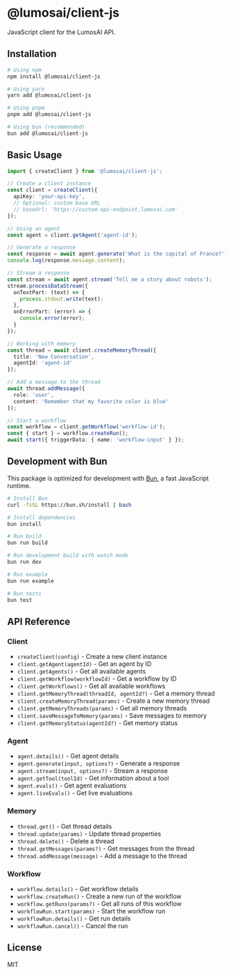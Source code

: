 # @lumosai/client-js

JavaScript client for the LumosAI API.

## Installation

```bash
# Using npm
npm install @lumosai/client-js

# Using yarn
yarn add @lumosai/client-js

# Using pnpm
pnpm add @lumosai/client-js

# Using bun (recommended)
bun add @lumosai/client-js
```

## Basic Usage

```typescript
import { createClient } from '@lumosai/client-js';

// Create a client instance
const client = createClient({
  apiKey: 'your-api-key',
  // Optional: custom base URL
  // baseUrl: 'https://custom-api-endpoint.lumosai.com'
});

// Using an agent
const agent = client.getAgent('agent-id');

// Generate a response
const response = await agent.generate('What is the capital of France?');
console.log(response.message.content);

// Stream a response
const stream = await agent.stream('Tell me a story about robots');
stream.processDataStream({
  onTextPart: (text) => {
    process.stdout.write(text);
  },
  onErrorPart: (error) => {
    console.error(error);
  }
});

// Working with memory
const thread = await client.createMemoryThread({
  title: 'New Conversation',
  agentId: 'agent-id'
});

// Add a message to the thread
await thread.addMessage({
  role: 'user',
  content: 'Remember that my favorite color is blue'
});

// Start a workflow
const workflow = client.getWorkflow('workflow-id');
const { start } = workflow.createRun();
await start({ triggerData: { name: 'workflow-input' } });
```

## Development with Bun

This package is optimized for development with [Bun](https://bun.sh/), a fast JavaScript runtime.

```bash
# Install Bun
curl -fsSL https://bun.sh/install | bash

# Install dependencies
bun install

# Run build
bun run build

# Run development build with watch mode
bun run dev

# Run example
bun run example

# Run tests
bun test
```

## API Reference

### Client

- `createClient(config)` - Create a new client instance
- `client.getAgent(agentId)` - Get an agent by ID
- `client.getAgents()` - Get all available agents
- `client.getWorkflow(workflowId)` - Get a workflow by ID
- `client.getWorkflows()` - Get all available workflows
- `client.getMemoryThread(threadId, agentId?)` - Get a memory thread
- `client.createMemoryThread(params)` - Create a new memory thread
- `client.getMemoryThreads(params)` - Get all memory threads
- `client.saveMessageToMemory(params)` - Save messages to memory
- `client.getMemoryStatus(agentId?)` - Get memory status

### Agent

- `agent.details()` - Get agent details
- `agent.generate(input, options?)` - Generate a response
- `agent.stream(input, options?)` - Stream a response
- `agent.getTool(toolId)` - Get information about a tool
- `agent.evals()` - Get agent evaluations
- `agent.liveEvals()` - Get live evaluations

### Memory

- `thread.get()` - Get thread details
- `thread.update(params)` - Update thread properties
- `thread.delete()` - Delete a thread
- `thread.getMessages(params?)` - Get messages from the thread
- `thread.addMessage(message)` - Add a message to the thread

### Workflow

- `workflow.details()` - Get workflow details
- `workflow.createRun()` - Create a new run of the workflow
- `workflow.getRuns(params?)` - Get all runs of this workflow
- `workflowRun.start(params)` - Start the workflow run
- `workflowRun.details()` - Get run details
- `workflowRun.cancel()` - Cancel the run

## License

MIT 